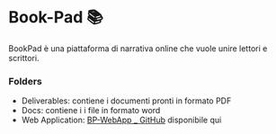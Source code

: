 # Book-Pad :books:	
BookPad è una piattaforma di narrativa online che vuole unire lettori e scrittori.

### Folders
* Deliverables: contiene i documenti pronti in formato PDF
* Docs: contiene i i file in formato word
* Web Application: [BP-WebApp _ GitHub](https://github.com/DMar00/BP-WebApp)  disponibile qui
